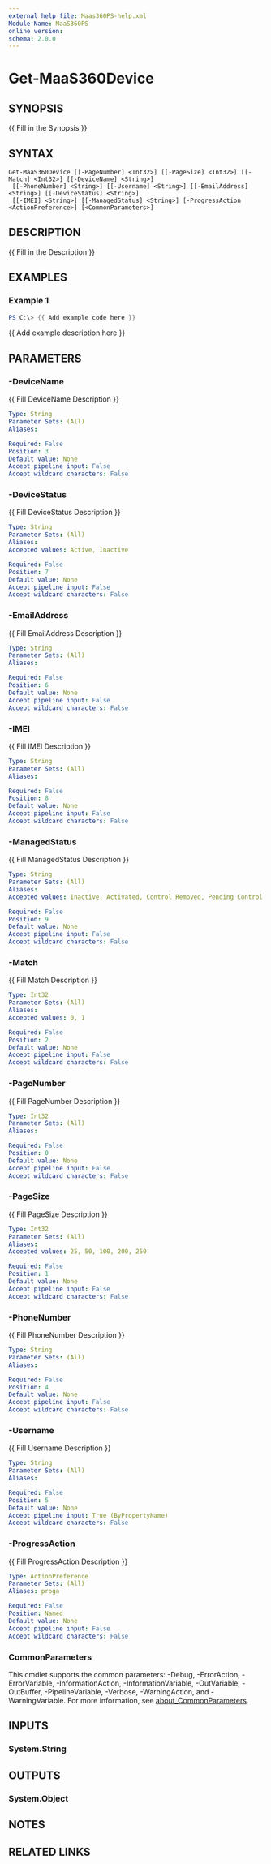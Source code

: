 ```yaml
---
external help file: Maas360PS-help.xml
Module Name: MaaS360PS
online version:
schema: 2.0.0
---
```


# Get-MaaS360Device

## SYNOPSIS
{{ Fill in the Synopsis }}

## SYNTAX

```
Get-MaaS360Device [[-PageNumber] <Int32>] [[-PageSize] <Int32>] [[-Match] <Int32>] [[-DeviceName] <String>]
 [[-PhoneNumber] <String>] [[-Username] <String>] [[-EmailAddress] <String>] [[-DeviceStatus] <String>]
 [[-IMEI] <String>] [[-ManagedStatus] <String>] [-ProgressAction <ActionPreference>] [<CommonParameters>]
```

## DESCRIPTION
{{ Fill in the Description }}

## EXAMPLES

### Example 1
```powershell
PS C:\> {{ Add example code here }}
```

{{ Add example description here }}

## PARAMETERS

### -DeviceName
{{ Fill DeviceName Description }}

```yaml
Type: String
Parameter Sets: (All)
Aliases:

Required: False
Position: 3
Default value: None
Accept pipeline input: False
Accept wildcard characters: False
```

### -DeviceStatus
{{ Fill DeviceStatus Description }}

```yaml
Type: String
Parameter Sets: (All)
Aliases:
Accepted values: Active, Inactive

Required: False
Position: 7
Default value: None
Accept pipeline input: False
Accept wildcard characters: False
```

### -EmailAddress
{{ Fill EmailAddress Description }}

```yaml
Type: String
Parameter Sets: (All)
Aliases:

Required: False
Position: 6
Default value: None
Accept pipeline input: False
Accept wildcard characters: False
```

### -IMEI
{{ Fill IMEI Description }}

```yaml
Type: String
Parameter Sets: (All)
Aliases:

Required: False
Position: 8
Default value: None
Accept pipeline input: False
Accept wildcard characters: False
```

### -ManagedStatus
{{ Fill ManagedStatus Description }}

```yaml
Type: String
Parameter Sets: (All)
Aliases:
Accepted values: Inactive, Activated, Control Removed, Pending Control Removed, User Removed Control, Not Enrolled, Enrolled

Required: False
Position: 9
Default value: None
Accept pipeline input: False
Accept wildcard characters: False
```

### -Match
{{ Fill Match Description }}

```yaml
Type: Int32
Parameter Sets: (All)
Aliases:
Accepted values: 0, 1

Required: False
Position: 2
Default value: None
Accept pipeline input: False
Accept wildcard characters: False
```

### -PageNumber
{{ Fill PageNumber Description }}

```yaml
Type: Int32
Parameter Sets: (All)
Aliases:

Required: False
Position: 0
Default value: None
Accept pipeline input: False
Accept wildcard characters: False
```

### -PageSize
{{ Fill PageSize Description }}

```yaml
Type: Int32
Parameter Sets: (All)
Aliases:
Accepted values: 25, 50, 100, 200, 250

Required: False
Position: 1
Default value: None
Accept pipeline input: False
Accept wildcard characters: False
```

### -PhoneNumber
{{ Fill PhoneNumber Description }}

```yaml
Type: String
Parameter Sets: (All)
Aliases:

Required: False
Position: 4
Default value: None
Accept pipeline input: False
Accept wildcard characters: False
```

### -Username
{{ Fill Username Description }}

```yaml
Type: String
Parameter Sets: (All)
Aliases:

Required: False
Position: 5
Default value: None
Accept pipeline input: True (ByPropertyName)
Accept wildcard characters: False
```

### -ProgressAction
{{ Fill ProgressAction Description }}

```yaml
Type: ActionPreference
Parameter Sets: (All)
Aliases: proga

Required: False
Position: Named
Default value: None
Accept pipeline input: False
Accept wildcard characters: False
```

### CommonParameters
This cmdlet supports the common parameters: -Debug, -ErrorAction, -ErrorVariable, -InformationAction, -InformationVariable, -OutVariable, -OutBuffer, -PipelineVariable, -Verbose, -WarningAction, and -WarningVariable. For more information, see [about_CommonParameters](http://go.microsoft.com/fwlink/?LinkID=113216).

## INPUTS

### System.String

## OUTPUTS

### System.Object
## NOTES

## RELATED LINKS
